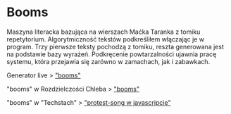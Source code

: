 # Booms

Maszyna literacka bazująca na wierszach Maćka Taranka z tomiku repetytorium. Algorytmiczność tekstów podkreśliłem włączając je w program. Trzy pierwsze teksty pochodzą z tomiku, reszta generowana jest na podstawie bazy wyrażeń. Podkręcenie powtarzalności ujawnia pracę systemu, która przejawia się zarówno w zamachach, jak i zabawkach.

Generator live > ["booms"](http://rozdzielchleb.pl/kody/booms)

"booms" w Rozdzielczości Chleba > ["booms"](http://rozdzielchleb.pl/booms/)

"booms" w "Techstach" > ["protest-song w javascripcie"](http://techsty.art.pl/?p=2078)


